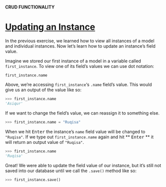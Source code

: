 #### CRUD FUNCTIONALITY

# [Updating an Instance](https://www.codecademy.com/paths/build-python-web-apps-with-django/tracks/data-in-django/modules/django-models-and-databases/lessons/django-crud-functionality/exercises/updating-an-instance)

In the previous exercise, we learned how to view all instances of a model and individual instances. 
Now let’s learn how to update an instance’s field value.

Imagine we stored our first instance of a model in a variable called `first_instance`. 
To view one of its field’s values we can use dot notation:
```py
first_instance.name
```
Above, we’re accessing `first_instance`‘s `.name` field’s value. 
This would give us an output of the value like so:
```py
>>> first_instance.name
'Asiqur'
```
If we want to change the field’s value, we can reassign it to something else.
```py
>>> first_instance.name = "Ruqisa"
```
When we hit <kbd>Enter</kbd> the instance’s `name` field value will be changed to `"Ruqisa"`. 
If we type out `first_instance.name` again and hit ** <kbd>Enter</kbd> ** it will return an output value of `"Ruqisa"`.
```py
>>> first_instance.name
'Ruqisa'
```
Great! We were able to update the field value of our instance, but it’s still not saved into our database until we call the `.save()` method like so:
```py
>>> first_instance.save()
```
